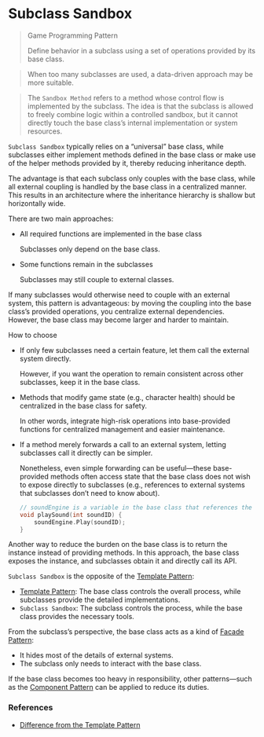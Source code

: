 # Subclass Sandbox

> Game Programming Pattern
>
> Define behavior in a subclass using a set of operations provided by its base class.

> When too many subclasses are used, a data-driven approach may be more suitable.

> The `Sandbox Method` refers to a method whose control flow is implemented by the subclass. The idea is that the subclass is allowed to freely combine logic within a controlled sandbox, but it cannot directly touch the base class’s internal implementation or system resources.

`Subclass Sandbox` typically relies on a “universal” base class, while subclasses either implement methods defined in the base class or make use of the helper methods provided by it, thereby reducing inheritance depth.

The advantage is that each subclass only couples with the base class, while all external coupling is handled by the base class in a centralized manner. This results in an architecture where the inheritance hierarchy is shallow but horizontally wide.

There are two main approaches:

- All required functions are implemented in the base class

	Subclasses only depend on the base class.

- Some functions remain in the subclasses

	Subclasses may still couple to external classes.

If many subclasses would otherwise need to couple with an external system, this pattern is advantageous: by moving the coupling into the base class’s provided operations, you centralize external dependencies. However, the base class may become larger and harder to maintain.

How to choose

- If only few subclasses need a certain feature, let them call the external system directly.

	However, if you want the operation to remain consistent across other subclasses, keep it in the base class.

- Methods that modify game state (e.g., character health) should be centralized in the base class for safety.

	In other words, integrate high-risk operations into base-provided functions for centralized management and easier maintenance.

- If a method merely forwards a call to an external system, letting subclasses call it directly can be simpler.

	Nonetheless, even simple forwarding can be useful—these base-provided methods often access state that the base class does not wish to expose directly to subclasses (e.g., references to external systems that subclasses don’t need to know about).

	```cpp
	// soundEngine is a variable in the base class that references the currently used SoundEngine instance. But don’t want the subclass to access the soundEngine directly.
	void playSound(int soundID) {
		soundEngine.Play(soundID);
	}
	```

Another way to reduce the burden on the base class is to return the instance instead of providing methods.
In this approach, the base class exposes the instance, and subclasses obtain it and directly call its API.

`Subclass Sandbox` is the opposite of the [Template Pattern](Template.md):
- [Template Pattern](Template.md): The base class controls the overall process, while subclasses provide the detailed implementations.
- `Subclass Sandbox`: The subclass controls the process, while the base class provides the necessary tools.

From the subclass’s perspective, the base class acts as a kind of [Facade Pattern](Facade.md):

- It hides most of the details of external systems.
- The subclass only needs to interact with the base class.

If the base class becomes too heavy in responsibility, other patterns—such as the [Component Pattern](Component.md) can be applied to reduce its duties.

### References
- [Difference from the Template Pattern](../README.md#the-difference-between-subclass-sandbox-and-template)
